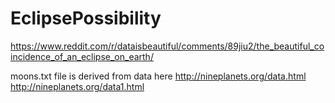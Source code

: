 # EclipsePossibility

https://www.reddit.com/r/dataisbeautiful/comments/89jiu2/the_beautiful_coincidence_of_an_eclipse_on_earth/

moons.txt file is derived from data here
http://nineplanets.org/data.html
http://nineplanets.org/data1.html
